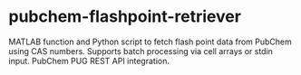 # pubchem-flashpoint-retriever
MATLAB function and Python script to fetch flash point data from PubChem using CAS numbers. Supports batch processing via cell arrays or stdin input. PubChem PUG REST API integration.
